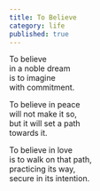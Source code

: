 ```yaml
---
title: To Believe
category: life
published: true
---
```


To believe  
in a noble dream   
is to imagine  
with commitment.
 
To believe in peace  
will not make it so,  
but it will set a path  
towards it.
   
To believe in love  
is to walk on that path,  
practicing its way,  
secure in its intention.
